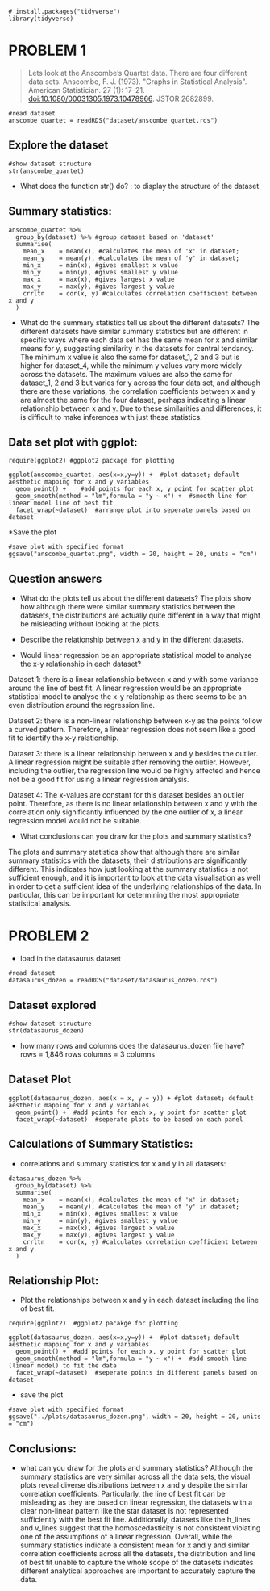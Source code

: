 
```{r}
# install.packages("tidyverse")
library(tidyverse)
```

# PROBLEM 1

> Lets look at the Anscombe’s Quartet data. There are four different data sets. Anscombe, F. J. (1973). "Graphs in Statistical Analysis". American Statistician. 27 (1): 17–21. <doi:10.1080/00031305.1973.10478966>. JSTOR 2682899.

```{r}
#read dataset
anscombe_quartet = readRDS("dataset/anscombe_quartet.rds")
```

## Explore the dataset

```{r}
#show dataset structure
str(anscombe_quartet)
```

-   What does the function str() do? : to display the structure of the dataset

## Summary statistics:

```{r}
anscombe_quartet %>% 
  group_by(dataset) %>% #group dataset based on 'dataset'
  summarise(
    mean_x    = mean(x), #calculates the mean of 'x' in dataset;
    mean_y    = mean(y), #calculates the mean of 'y' in dataset;
    min_x     = min(x), #gives smallest x value
    min_y     = min(y), #gives smallest y value
    max_x     = max(x), #gives largest x value
    max_y     = max(y), #gives largest y value
    crrltn    = cor(x, y) #calculates correlation coefficient between x and y
  )
```

-   What do the summary statistics tell us about the different datasets? The different datasets have similar summary statistics but are different in specific ways where each data set has the same mean for x and similar means for y, suggesting similarity in the datasets for central tendancy. The minimum x value is also the same for dataset_1, 2 and 3 but is higher for dataset_4, while the minimum y values vary more widely across the datasets. The maximum values are also the same for dataset_1, 2 and 3 but varies for y across the four data set, and although there are these variations, the correlation coefficients between x and y are almost the same for the four dataset, perhaps indicating a linear relationship between x and y. Due to these similarities and differences, it is difficult to make inferences with just these statistics.

## Data set plot with ggplot:

```{r}
require(ggplot2) #ggplot2 package for plotting

ggplot(anscombe_quartet, aes(x=x,y=y)) +  #plot dataset; default aesthetic mapping for x and y variables
  geom_point() +    #add points for each x, y point for scatter plot
  geom_smooth(method = "lm",formula = "y ~ x") +  #smooth line for linear model line of best fit
  facet_wrap(~dataset)  #arrange plot into seperate panels based on dataset
```

\*Save the plot

```{r}
#save plot with specified format
ggsave("anscombe_quartet.png", width = 20, height = 20, units = "cm")
```

## Question answers

-   What do the plots tell us about the different datasets? The plots show how although there were similar summary statistics between the datasets, the distributions are actually quite different in a way that might be misleading without looking at the plots.

-   Describe the relationship between x and y in the different datasets.

-   Would linear regression be an appropriate statistical model to analyse the x-y relationship in each dataset?

Dataset 1: there is a linear relationship between x and y with some variance around the line of best fit. A linear regression would be an appropriate statistical model to analyse the x-y relationship as there seems to be an even distribution around the regression line.

Dataset 2: there is a non-linear relationship between x-y as the points follow a curved pattern. Therefore, a linear regression does not seem like a good fit to identify the x-y relationship.

Dataset 3: there is a linear relationship between x and y besides the outlier. A linear regression might be suitable after removing the outlier. However, including the outlier, the regression line would be highly affected and hence not be a good fit for using a linear regression analysis.

Dataset 4: The x-values are constant for this dataset besides an outlier point. Therefore, as there is no linear relationship between x and y with the correlation only significantly influenced by the one outlier of x, a linear regression model would not be suitable.

-   What conclusions can you draw for the plots and summary statistics?

The plots and summary statistics show that although there are similar summary statistics with the datasets, their distributions are significantly different. This indicates how just looking at the summary statistics is not sufficient enough, and it is important to look at the data visualisation as well in order to get a sufficient idea of the underlying relationships of the data. In particular, this can be important for determining the most appropriate statistical analysis.

# PROBLEM 2

-   load in the datasaurus dataset

```{r}
#read dataset
datasaurus_dozen = readRDS("dataset/datasaurus_dozen.rds")
```

## Dataset explored

```{r}
#show dataset structure
str(datasaurus_dozen)
```

-   how many rows and columns does the datasaurus_dozen file have? rows = 1,846 rows columns = 3 columns

## Dataset Plot

```{r}
ggplot(datasaurus_dozen, aes(x = x, y = y)) + #plot dataset; default aesthetic mapping for x and y variables
  geom_point() +  #add points for each x, y point for scatter plot
  facet_wrap(~dataset)  #seperate plots to be based on each panel
```

## Calculations of Summary Statistics:

-   correlations and summary statistics for x and y in all datasets:

```{r}
datasaurus_dozen %>% 
  group_by(dataset) %>% 
  summarise(
    mean_x    = mean(x), #calculates the mean of 'x' in dataset;
    mean_y    = mean(y), #calculates the mean of 'y' in dataset;
    min_x     = min(x), #gives smallest x value
    min_y     = min(y), #gives smallest y value
    max_x     = max(x), #gives largest x value
    max_y     = max(y), #gives largest y value
    crrltn    = cor(x, y) #calculates correlation coefficient between x and y
  )
```

## Relationship Plot:

-   Plot the relationships between x and y in each dataset including the line of best fit.

```{r}
require(ggplot2)  #ggplot2 pacakge for plotting

ggplot(datasaurus_dozen, aes(x=x,y=y)) +  #plot dataset; default aesthetic mapping for x and y variables
  geom_point() +  #add points for each x, y point for scatter plot
  geom_smooth(method = "lm",formula = "y ~ x") +  #add smooth line (linear model) to fit the data
  facet_wrap(~dataset)  #seperate points in different panels based on dataset
```

-   save the plot

```{r}
#save plot with specified format
ggsave("../plots/datasaurus_dozen.png", width = 20, height = 20, units = "cm")
```

## Conclusions:

-   what can you draw for the plots and summary statistics? Although the summary statistics are very similar across all the data sets, the visual plots reveal diverse distributions between x and y despite the similar correlation coefficients. Particularly, the line of best fit can be misleading as they are based on linear regression, the datasets with a clear non-linear pattern like the star dataset is not represented sufficiently with the best fit line. Additionally, datasets like the h_lines and v_lines suggest that the homoscedasticity is not consistent violating one of the assumptions of a linear regression. Overall, while the summary statistics indicate a consistent mean for x and y and similar correlation coefficients across all the datasets, the distribution and line of best fit unable to capture the whole scope of the datasets indicates different analytical approaches are important to accurately capture the data.
